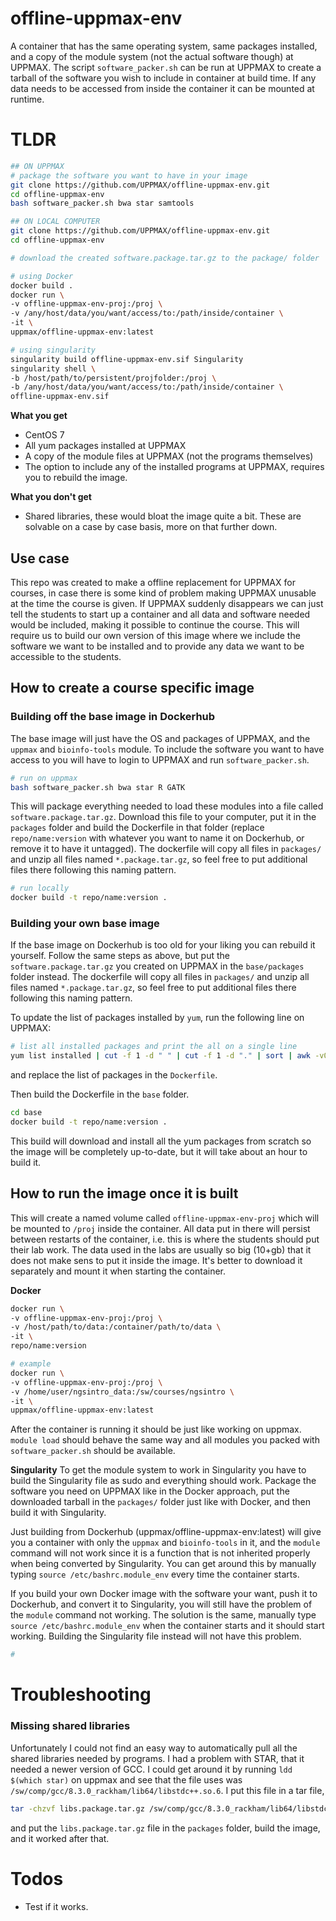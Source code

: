 # offline-uppmax-env
A container that has the same operating system, same packages installed, and a copy of the module system (not the actual software though) at UPPMAX. The script `software_packer.sh` can be run at UPPMAX to create a tarball of the software you wish to include in container at build time. If any data needs to be accessed from inside the container it can be mounted at runtime.

# TLDR
```bash
## ON UPPMAX
# package the software you want to have in your image
git clone https://github.com/UPPMAX/offline-uppmax-env.git
cd offline-uppmax-env
bash software_packer.sh bwa star samtools

## ON LOCAL COMPUTER
git clone https://github.com/UPPMAX/offline-uppmax-env.git
cd offline-uppmax-env

# download the created software.package.tar.gz to the package/ folder

# using Docker
docker build .
docker run \
-v offline-uppmax-env-proj:/proj \
-v /any/host/data/you/want/access/to:/path/inside/container \
-it \
uppmax/offline-uppmax-env:latest

# using singularity
singularity build offline-uppmax-env.sif Singularity
singularity shell \
-b /host/path/to/persistent/projfolder:/proj \
-b /any/host/data/you/want/access/to:/path/inside/container \
offline-uppmax-env.sif
```

**What you get**
* CentOS 7
* All yum packages installed at UPPMAX
* A copy of the module files at UPPMAX (not the programs themselves)
* The option to include any of the installed programs at UPPMAX, requires you to rebuild the image.

**What you don't get**
* Shared libraries, these would bloat the image quite a bit. These are solvable on a case by case basis, more on that further down.

## Use case
This repo was created to make a offline replacement for UPPMAX for courses, in case there is some kind of problem making UPPMAX unusable at the time the course is given. If UPPMAX suddenly disappears we can just tell the students to start up a container and all data and software needed would be included, making it possible to continue the course. This will require us to build our own version of this image where we include the software we want to be installed and to provide any data we want to be accessible to the students.

## How to create a course specific image

### Building off the base image in Dockerhub
The base image will just have the OS and packages of UPPMAX, and the `uppmax` and `bioinfo-tools` module. To include the software you want to have access to you will have to login to UPPMAX and run `software_packer.sh`.

```bash
# run on uppmax
bash software_packer.sh bwa star R GATK
```

This will package everything needed to load these modules into a file called `software.package.tar.gz`.  Download this file to your computer, put it in the `packages` folder and build the Dockerfile in that folder (replace `repo/name:version` with whatever you want to name it on Dockerhub, or remove it to have it untagged). The dockerfile will copy all files in `packages/` and unzip all files named `*.package.tar.gz`, so feel free to put additional files there following this naming pattern.

```bash
# run locally
docker build -t repo/name:version .
```


### Building your own base image
If the base image on Dockerhub is too old for your liking you can rebuild it yourself. Follow the same steps as above, but put the `software.package.tar.gz` you created on UPPMAX in the `base/packages` folder instead. The dockerfile will copy all files in `packages/` and unzip all files named `*.package.tar.gz`, so feel free to put additional files there following this naming pattern. 

To update the list of packages installed by `yum`, run the following line on UPPMAX:

```bash
# list all installed packages and print the all on a single line
yum list installed | cut -f 1 -d " " | cut -f 1 -d "." | sort | awk -vORS=' ' '{ print $1 }'
```

and replace the list of packages in the `Dockerfile`.

Then build the Dockerfile in the `base` folder.

```bash
cd base
docker build -t repo/name:version .
```

This build will download and install all the yum packages from scratch so the image will be completely up-to-date, but it will take about an hour to build it.

## How to run the image once it is built
This will create a named volume called `offline-uppmax-env-proj` which will be mounted to `/proj` inside the container. All data put in there will persist between restarts of the container, i.e. this is where the students should put their lab work. The data used in the labs are usually so big (10+gb) that it does not make sens to put it inside the image. It's better to download it separately and mount it when starting the container.

**Docker**
```bash
docker run \
-v offline-uppmax-env-proj:/proj \
-v /host/path/to/data:/container/path/to/data \
-it \
repo/name:version

# example
docker run \
-v offline-uppmax-env-proj:/proj \
-v /home/user/ngsintro_data:/sw/courses/ngsintro \
-it \
uppmax/offline-uppmax-env:latest

```

After the container is running it should be just like working on uppmax. `module load` should behave the same way and all modules you packed with `software_packer.sh` should be available.

**Singularity**
To get the module system to work in Singularity you have to build the Singularity file as sudo and everything should work. Package the software you need on UPPMAX like in the Docker approach, put the downloaded tarball in the `packages/` folder just like with Docker, and then build it with Singularity.

Just building from Dockerhub (uppmax/offline-uppmax-env:latest) will give you a container with only the `uppmax` and `bioinfo-tools` in it, and the `module` command will not work since it is a function that is not inherited properly when being converted by Singularity. You can get around this by manually typing `source /etc/bashrc.module_env` every time the container starts.

If you build your own Docker image with the software your want, push it to Dockerhub, and convert it to Singularity, you will still have the problem of the `module` command not working. The solution is the same, manually type `source /etc/bashrc.module_env` when the container starts and it should start working. Building the Singularity file instead will not have this problem.

```bash
# 

```

# Troubleshooting

### Missing shared libraries
Unfortunately I could not find an easy way to automatically pull all the shared libraries needed by programs. I had a problem with STAR, that it needed a newer version of GCC. I could get around it by running `ldd $(which star)` on uppmax and see that the file uses was `/sw/comp/gcc/8.3.0_rackham/lib64/libstdc++.so.6`. I put this file in a tar file,

```bash
tar -chzvf libs.package.tar.gz /sw/comp/gcc/8.3.0_rackham/lib64/libstdc++.so.6  # note the -h option, will dereference symbolic links
```

and put the `libs.package.tar.gz` file in the `packages` folder, build the image, and it worked after that.


# Todos
* Test if it works.
